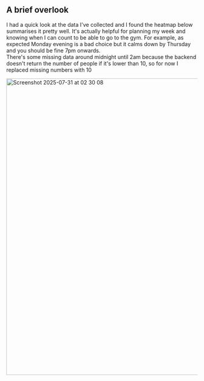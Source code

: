 ## A brief overlook
I had a quick look at the data I've collected and I found the heatmap below summarises it pretty well. It's actually helpful for planning my week and knowing when I can count to be able to go to the gym. 
For example, as expected Monday evening is a bad choice but it calms down by Thursday and you should be fine 7pm onwards. </br>
There's some missing data around midnight until 2am because the backend doesn't return the number of people if it's lower than 10, so for now I replaced missing numbers with 10

<img width="1107" height="781" alt="Screenshot 2025-07-31 at 02 30 08" src="https://github.com/user-attachments/assets/3ba2a530-1b92-4031-8580-3dd4dfbdbfd5" />
